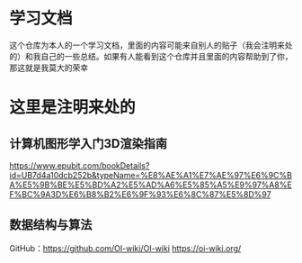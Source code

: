 # 学习文档
这个仓库为本人的一个学习文档，里面的内容可能来自别人的贴子（我会注明来处的）和我自己的一些总结。如果有人能看到这个仓库并且里面的内容帮助到了你，那这就是我莫大的荣幸
# 这里是注明来处的
## 计算机图形学入门3D渲染指南
https://www.epubit.com/bookDetails?id=UB7d4a10dcb252b&typeName=%E8%AE%A1%E7%AE%97%E6%9C%BA%E5%9B%BE%E5%BD%A2%E5%AD%A6%E5%85%A5%E9%97%A8%EF%BC%9A3D%E6%B8%B2%E6%9F%93%E6%8C%87%E5%8D%97
## 数据结构与算法
GitHub：https://github.com/OI-wiki/OI-wiki
https://oi-wiki.org/

